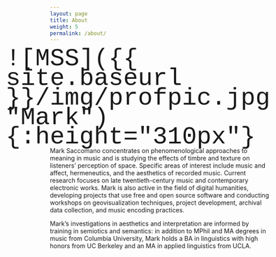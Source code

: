```yaml
---
layout: page
title: About
weight: 5
permalink: /about/
---
```

<style>
#foto {
  float: right;
  padding-left: 25px;
  font-size: 400%;
  font-family: algerian, courier;
  line-height: 80%;
  border-width: medium
}
</style>

<span id = "foto">
![MSS]({{ site.baseurl }}/img/profpic.jpg "Mark"){:height="310px"}
</span>
Mark&nbsp;Saccomano concentrates on phenomenological approaches to meaning in music and is studying the effects of timbre and texture on listeners’ perception of space. Specific areas of interest include music and affect, hermeneutics, and the aesthetics of recorded music. Current research focuses on late twentieth-century music and contemporary electronic works. Mark is also active in the field of digital humanities, developing projects that use free and open source software and conducting workshops on geovisualization techniques, project development, archival data collection, and music encoding practices.

Mark’s investigations in aesthetics and interpretation are informed by training in semiotics and semantics: in addition to MPhil and MA degrees in music from Columbia University, Mark holds a BA in linguistics with high honors from UC Berkeley and an MA in applied linguistics from&nbsp;UCLA.
